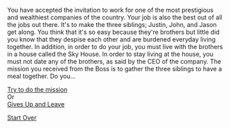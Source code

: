 You have accepted the invitation to work for one of the most prestigious and wealthiest companies of the country. Your job is also the best out of all the jobs out there. It's to make the three siblings; Justin, John, and Jason get along. You think that it's so easy because they're brothers but little did you know that they despise each other and are burdened everyday living together. In addition, in order to do your job, you must live with the brothers in a house called the Sky House. In order to stay living at the house, you must not date any of the brothers, as said by the CEO of the company. The mission you received from the Boss is to gather the three siblings to have a meal together. Do you...

[Try to do the mission](mission.md)  
Or  
[Gives Up and Leave](give-up.md)

[Start Over](kicked-out.md)